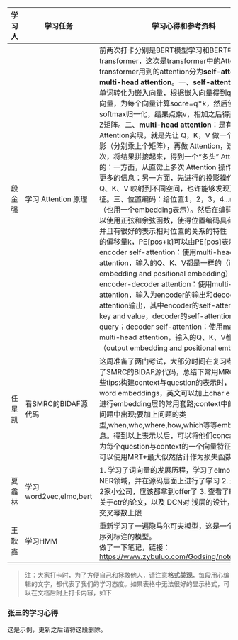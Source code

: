 学习人|学习任务|学习心得和参考资料
------ | ------ | ------ 
段金强 | 学习 Attention 原理 | 前两次打卡分别是BERT模型学习和BERT中的transformer，这次是transformer中的Attention；transformer用到的attention分为**self-attention**和**multi-head attention**。一、**self-attention**:将输入单词转化为嵌入向量，根据嵌入向量得到q、k、v三个向量，为每个向量计算socre=q*k，然后使用softmax归一化，结果点乘v，相加之后得到最终结果Z矩阵。二、**multi-head attention**：是有多层self Attention实现，就是先让 Q，K，V 做一个线性的投影（分别乘上个矩阵），再做 Attention，这样重复多次，将结果拼接起来，得到一个“多头” Attention。目的：一方面，从直觉上多次 Attention 操作就能够捕获更多的信息；另一方面，先进行的投影操作能够把 Q、K、V 映射到不同空间，也许能够发现更多的特征。三、位置编码：给位置1，2，3，4...n等编码（也用一个embedding表示）。然后在编码的时候可以使用正弦和余弦函数，使得位置编码具有周期性，并且有很好的表示相对位置的关系的特性（对于任意的偏移量k，PE[pos+k]可以由PE[pos]表示）。总结：encoder self-attention：使用multi-head attention，输入的Q、K、V都是一样的（input embedding and positional embedding）；encoder-decoder attention：使用multi-head attention，输入为encoder的输出和decoder的self-attention输出，其中encoder的self-attention作为key and value，decoder的self-attention作为query；decoder self-attention：使用masked multi-head attention，输入的Q、K、V都是一样的（output embedding and positional embedding）
任星凯 | 看SMRC的BIDAF源代码 | 这周准备了两门考试，大部分时间在复习考试，也看了SMRC的BIDAF源代码，总结下常用MRC模型的一些tips:构建context与question的表示时，可以：使用word embeddings，英文可以加上char embeddings进行embedding层的常用套路;context中的词是否在问题中出现;要加上问题的类型,when,who,where,how,which等等embedding信息。得到以上表示以后，可以将他们concat起来，作为每个question与context的一个向量特征表示。最后可以使用MRT+最大似然估计作为损失函数进行训练。
夏鑫林 | 学习word2vec,elmo,bert | 1. 学习了词向量的发展历程，学习了elmo,bert应用到NER领域，并在源码层面上进行了学习 2. 这周面试了2家小公司，应该都拿到offer了  3. 查看了Facebook关于ctr的论文，以及 DCN对 浅层的设计，可以指定交叉幂数上限 
王耿鑫 | 学习HMM | 重新学习了一遍隐马尔可夫模型，这是一个常用来做序列标注的模型。<br />做了一下笔记，链接：https://www.zybuluo.com/Godsing/note/1465003 
> 注：大家打卡时，为了方便自己和拯救他人，请注意**格式美观**，每段用心编辑的文字，都代表了我们的学习态度。如果表格中无法很好的显示格式，可以在文档后附上打卡内容，如下

### 张三的学习心得
这是示例，更新之后请将这段删除。
